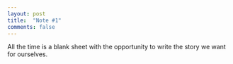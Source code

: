 ```yaml
---
layout: post
title:  "Note #1"
comments: false
---
```

All the time is a blank sheet with the opportunity to write the story we want for ourselves.

<!--more-->
